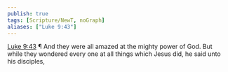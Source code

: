 ```yaml
---
publish: true
tags: [Scripture/NewT, noGraph]
aliases: ["Luke 9:43"]
---
```

[Luke 9:43](https://churchofjesuschrist.org/study/scriptures/nt/luke/9?lang=eng&id=p43#p43) ¶ And they were all amazed at the mighty power of God. But while they wondered every one at all things which Jesus did, he said unto his disciples,
